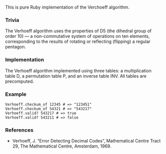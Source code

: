 This is pure Ruby implementation of the Verchoeff algorithm.

### Trivia
The Verhoeff algorithm uses the properties of D5 (the dihedral group of order 10) — a non-commutative system of operations on ten elements, corresponding to the results of rotating or reflecting (flipping) a regular pentagon.

### Implementation
The Verhoeff algorithm implemented using three tables: a multiplication table D, a permutation table P, and an inverse table INV. All tables are precomputed.

### Example
    Verhoeff.checkum_of 12345 # => "123451"
    Verhoeff.checkum_of 54321 # => "543217"
    Verhoeff.valid? 543217 # => true
    Verhoeff.valid? 543211 # => false

### References
  * Verhoeff, J. “Error Detecting Decimal Codes”, Mathematical Centre Tract 29, The Mathematical Centre, Amsterdam, 1969.
